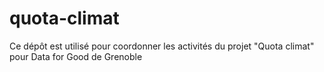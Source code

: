 # quota-climat
Ce dépôt est utilisé pour coordonner les activités du projet "Quota climat" pour Data for Good de Grenoble
